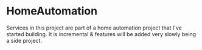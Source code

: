 # HomeAutomation
Services in this project are part of a home automation project that I've started building. It is incremental &amp; features will be added very slowly being a side project.
